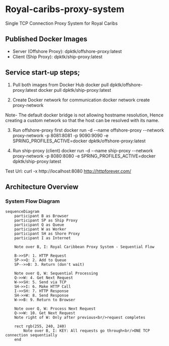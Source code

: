 # Royal-caribs-proxy-system
Single TCP Connection Proxy System for Royal Caribs

## Published Docker Images
- Server (Offshore Proxy): dpktk/offshore-proxy:latest
- Client (Ship Proxy): dpktk/ship-proxy:latest

## Service start-up steps;

1. Pull both images from Docker Hub
docker pull dpktk/offshore-proxy:latest
docker pull dpktk/ship-proxy:latest

2. Create Docker network for communication
docker network create proxy-network

Note- The default docker bridge is not allowing hostname resolution, Hence creating a custom network so that the host can be resolved with its name.

3. Run offshore-proxy first
docker run -d --name offshore-proxy --network proxy-network -p 8081:8081 -p 9090:9090 -e SPRING_PROFILES_ACTIVE=docker dpktk/offshore-proxy:latest

4. Run ship-proxy (client)
docker run -d --name ship-proxy --network proxy-network -p 8080:8080 -e SPRING_PROFILES_ACTIVE=docker dpktk/ship-proxy:latest

Test Url:
curl -x http://localhost:8080 http://httpforever.com/


## Architecture Overview
### System Flow Diagram

```mermaid
sequenceDiagram
    participant B as Browser
    participant SP as Ship Proxy
    participant Q as Queue
    participant W as Worker
    participant SH as Shore Proxy
    participant I as Internet

    Note over B, I: Royal Caribbean Proxy System - Sequential Flow

    B->>SP: 1. HTTP Request
    SP->>Q: 2. Add to Queue
    SP-->>B: 3. Return (don't wait)
    
    Note over Q, W: Sequential Processing
    Q->>W: 4. Get Next Request
    W->>SH: 5. Send via TCP
    SH->>I: 6. Make HTTP Call
    I->>SH: 7. HTTP Response
    SH->>W: 8. Send Response
    W->>B: 9. Return to Browser
    
    Note over Q, W: Process Next Request
    Q->>W: 10. Get Next Request
    Note right of W: Only after previous<br/>request completes

    rect rgb(255, 240, 240)
        Note over B, I: KEY: All requests go through<br/>ONE TCP connection sequentially
    end
